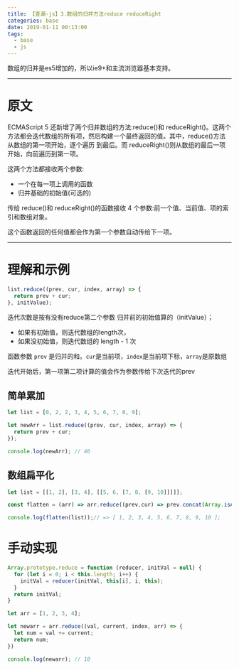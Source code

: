 ```yaml
---
title: 【查漏-js】3.数组的归并方法reduce reduceRight
categories: base
date: 2019-01-11 00:13:00
tags:
  - base
  - js
---
```

数组的归并是es5增加的，所以ie9+和主流浏览器基本支持。

----------------------
# 原文
ECMAScript 5 还新增了两个归并数组的方法:reduce()和 reduceRight()。这两个方法都会迭代数组的所有项，然后构建一个最终返回的值。其中，reduce()方法从数组的第一项开始，逐个遍历 到最后。而 reduceRight()则从数组的最后一项开始，向前遍历到第一项。

这两个方法都接收两个参数: 

- 一个在每一项上调用的函数
- 归并基础的初始值(可选的)

传给 reduce()和 reduceRight()的函数接收 4 个参数:前一个值、当前值、项的索引和数组对象。

这个函数返回的任何值都会作为第一个参数自动传给下一项。

----------------------
# 理解和示例
```javascript
list.reduce((prev, cur, index, array) => {
  return prev + cur;
}, initValue);
```
迭代次数是按有没有reduce第二个参数 归并前的初始值算的（initValue）；
- 如果有初始值，则迭代数组的length次，
- 如果没初始值，则迭代数组的 length - 1 次

函数参数 `prev` 是归并的和。`cur`是当前项，`index`是当前项下标，`array`是原数组

迭代开始后，第一项第二项计算的值会作为参数传给下次迭代的prev

## 简单累加
```javascript
let list = [0, 2, 2, 3, 4, 5, 6, 7, 8, 9];

let newArr = list.reduce((prev, cur, index, array) => {
  return prev + cur;
});

console.log(newArr); // 46
```

## 数组扁平化
```javascript
let list = [[1, 2], [3, 4], [[5, 6, [7, 8, [9, 10]]]]];

const flatten = (arr) => arr.reduce((prev,cur) => prev.concat(Array.isArray(cur) ? flatten(cur) : cur), []);

console.log(flatten(list));// => [ 1, 2, 3, 4, 5, 6, 7, 8, 9, 10 ];
```

# 手动实现
```javascript
Array.prototype.reduce = function (reducer, initVal = null) {
  for (let i = 0; i < this.length; i++) {
    initVal = reducer(initVal, this[i], i, this);
  }
  return initVal;
}

let arr = [1, 2, 3, 4];

let newarr = arr.reduce((val, current, index, arr) => {
  let num = val += current;
  return num;
})

console.log(newarr); // 10
```